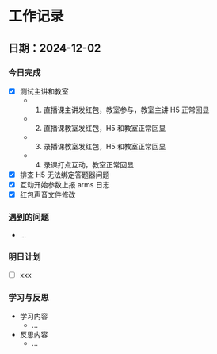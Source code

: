 # 工作记录

## 日期：2024-12-02

### 今日完成

- [x] 测试主讲和教室
  - 1. 直播课主讲发红包，教室参与，教室主讲 H5 正常回显
  - 2. 直播课教室发红包，H5 和教室正常回显
  - 3. 录播课教室发红包，H5 和教室正常回显
  - 4. 录课打点互动，教室正常回显
- [x] 排查 H5 无法绑定答题器问题
- [x] 互动开始参数上报 arms 日志
- [x] 红包声音文件修改

### 遇到的问题

- ...

### 明日计划

- [ ] xxx

### 学习与反思

- 学习内容
  - ...
- 反思内容
  - ...
